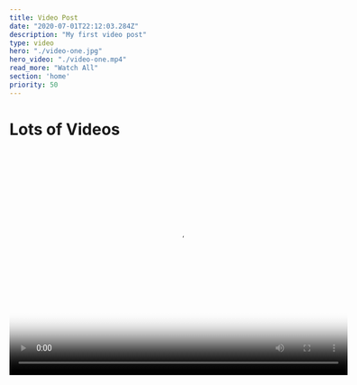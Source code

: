 ```yaml
---
title: Video Post
date: "2020-07-01T22:12:03.284Z"
description: "My first video post"
type: video
hero: "./video-one.jpg"
hero_video: "./video-one.mp4"
read_more: "Watch All"
section: 'home'
priority: 50
---
```


# Lots of Videos

<video poster="./video-one.jpg" autoplay loop width="600" height="400">
    <source src="./video-one.mp4" type="video/mp4">
</video>


